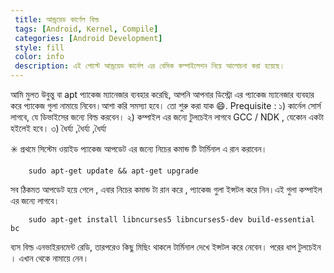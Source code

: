 ```yaml
---
 title: আন্ড্রয়েড কার্ণেল বিল্ড
 tags: [Android, Kernel, Compile]
 categories: [Android Development]
 style: fill
 color: info
 description: এই পোস্টে আন্ড্রয়েড কার্নেল এর বেসিক কম্পাইলেশন নিয়ে আলোচনা করা হয়েছে।																	বেসিক কম্পাইলেশন নিয়ে 																			আলোচনা করা হয়েছে।
---
```

আমি মুলত উবুন্তু বা apt  প্যাকেজ ম্যানেজার ব্যবহার করেছি, আপনি আপনার ডিস্ট্রো এর প্যাকেজ ম্যানেজার ব্যবহার করে প্যাকেজ গুলা নামায়ে নিবেন।আশা করি সমস্যা হবে। তো শুরু করা যাক :smile:. 
Prequisite : 
১) কার্নেল সোর্স লাগবে, যে ডিভাইসের জন্যে বিল্ড করবেন।
২) কম্পাইল এর জন্যে টুলচেইন লাগবে GCC / NDK , যেকোন একটা হইলেই হবে। 
৩) ধৈর্য্য ,ধৈর্য্য ,ধৈর্য্য 

:eight_spoked_asterisk: প্রথমে সিস্টেম ওয়াইড প্যাকেজ আপডেট এর জন্যে নিচের কমান্ড টি টার্মিনাল এ রান করাবেন।


```shell
	sudo apt-get update && apt-get upgrade
```
সব ঠিকমত আপডেট হয়ে গেলে , এবার নিচের কমান্ড টা রান করে , প্যাকেজ গুলা ইন্সটল করে নিন।এই গুলা কম্পাইল এর  জন্যে লাগবে। 
```shell
	sudo apt-get install libncurses5 libncurses5-dev build-essential bc
```

ব্যস বিল্ড এনভাইরনমেন্ট রেডি, তারপরেও কিছু মিছিং থাকলে টার্মিনাল দেখে ইন্সটল করে নেবেন। পরের ধাপ টুলচেইন । এখান থেকে নামায়ে  নেন। 